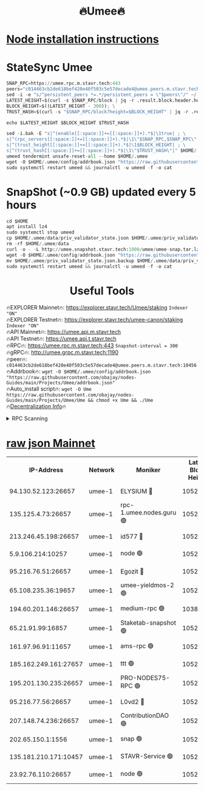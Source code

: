 <h1 align="center"> 🔥Umee🔥</h1>


[Node installation instructions](https://github.com/obajay/nodes-Guides/tree/main/Projects/Umee)
=
# StateSync Umee
```python
SNAP_RPC=https://umee.rpc.m.stavr.tech:443
peers="c014463cb2de618bef420e40f503c5e57decade4@umee.peers.m.stavr.tech:10456"
sed -i -e "s/^persistent_peers *=.*/persistent_peers = \"$peers\"/" ~/.umee/config/config.toml
LATEST_HEIGHT=$(curl -s $SNAP_RPC/block | jq -r .result.block.header.height); \
BLOCK_HEIGHT=$((LATEST_HEIGHT - 300)); \
TRUST_HASH=$(curl -s "$SNAP_RPC/block?height=$BLOCK_HEIGHT" | jq -r .result.block_id.hash)

echo $LATEST_HEIGHT $BLOCK_HEIGHT $TRUST_HASH

sed -i.bak -E "s|^(enable[[:space:]]+=[[:space:]]+).*$|\1true| ; \
s|^(rpc_servers[[:space:]]+=[[:space:]]+).*$|\1\"$SNAP_RPC,$SNAP_RPC\"| ; \
s|^(trust_height[[:space:]]+=[[:space:]]+).*$|\1$BLOCK_HEIGHT| ; \
s|^(trust_hash[[:space:]]+=[[:space:]]+).*$|\1\"$TRUST_HASH\"|" $HOME/.umee/config/config.toml
umeed tendermint unsafe-reset-all --home $HOME/.umee
wget -O $HOME/.umee/config/addrbook.json "https://raw.githubusercontent.com/obajay/nodes-Guides/main/Projects/Umee/addrbook.json"
sudo systemctl restart umeed && journalctl -u umeed -f -o cat
```
# SnapShot (~0.9 GB) updated every 5 hours
```python
cd $HOME
apt install lz4
sudo systemctl stop umeed
cp $HOME/.umee/data/priv_validator_state.json $HOME/.umee/priv_validator_state.json.backup
rm -rf $HOME/.umee/data
curl -o - -L http://umee.snapshot.stavr.tech:1000/umee/umee-snap.tar.lz4 | lz4 -c -d - | tar -x -C $HOME/.umee --strip-components 2
wget -O $HOME/.umee/config/addrbook.json "https://raw.githubusercontent.com/obajay/nodes-Guides/main/Projects/Umee/addrbook.json"
mv $HOME/.umee/priv_validator_state.json.backup $HOME/.umee/data/priv_validator_state.json
sudo systemctl restart umeed && journalctl -u umeed -f -o cat
```
 <h1 align="center"> Useful Tools</h1>

🔥EXPLORER Mainnet🔥:      https://explorer.stavr.tech/Umee/staking             `Indexer "ON"` \
🔥EXPLORER Testnet🔥:        https://explorer.stavr.tech/umee-canon/staking      `Indexer "ON"` \
🔥API Mainnet🔥:                   https://umee.api.m.stavr.tech \
🔥API Testnet🔥:                     https://umee.api.t.stavr.tech \
🔥RPC🔥:                           https://umee.rpc.m.stavr.tech:443                     `Snapshot-interval = 300` \
🔥gRPC🔥:                              http://umee.grpc.m.stavr.tech:1190 \
🔥peer🔥:                     `c014463cb2de618bef420e40f503c5e57decade4@umee.peers.m.stavr.tech:10456` \
🔥Addrbook🔥:    ```wget -O $HOME/.umee/config/addrbook.json "https://raw.githubusercontent.com/obajay/nodes-Guides/main/Projects/Umee/addrbook.json"``` \
🔥Auto_install script🔥: ```wget -O Ume https://raw.githubusercontent.com/obajay/nodes-Guides/main/Projects/Umee/Ume && chmod +x Ume && ./Ume``` \
🔥[Decentralization Info](https://github.com/obajay/StateSync-snapshots/tree/main/Projects/Umee/Decentralization)🔥

<details>
<summary>RPC Scanning</summary>

<h2 align="center"> We scan nodes in real time every 4 hours. And we provide the final result of RPC endpoints.
We cannot influence the operation of these nodes in any way. </h2>


```python
If Voting Power is higher than 0 --> then the Node is a validator of the network and may be subject to attack and be a potential threat to the chain.
```
```python
We marked such validators with a red symbol
```

</details>

[raw json Mainnet](https://rpc-check.umeem.stavr.tech/umeem/rpc-umeem-result.json)
=



<table><tr><th>IP-Address</th><th>Network</th><th>Moniker</th><th>Latest Block Height</th><th>Earliest Block Height</th><th>Catching Up</th><th>Tx Index</th><th>Voting Power</th><th>Scan Time</th></tr><tr><td>94.130.52.123:26657</td><td>umee-1</td><td>ELYSIUM 🔴</td><td>10529644</td><td>3216011</td><td>False</td><td>on</td><td>23093036</td><td>2024-02-10T10:49:12.179036879UTC</td></tr><tr><td>135.125.4.73:26657</td><td>umee-1</td><td>rpc-1.umee.nodes.guru 🟢</td><td>10529644</td><td>5167386</td><td>False</td><td>on</td><td>0</td><td>2024-02-10T10:49:12.422786704UTC</td></tr><tr><td>213.246.45.198:26657</td><td>umee-1</td><td>id577 🔴</td><td>10529631</td><td>7100001</td><td>False</td><td>on</td><td>35104852</td><td>2024-02-10T10:47:57.335095656UTC</td></tr><tr><td>5.9.106.214:10257</td><td>umee-1</td><td>node 🟢</td><td>10529640</td><td>7942001</td><td>False</td><td>on</td><td>0</td><td>2024-02-10T10:48:49.061206272UTC</td></tr><tr><td>95.216.76.51:26657</td><td>umee-1</td><td>Egozit 🔴</td><td>10529644</td><td>8262001</td><td>False</td><td>off</td><td>38498112</td><td>2024-02-10T10:49:11.878092019UTC</td></tr><tr><td>65.108.235.36:19657</td><td>umee-1</td><td>umee-yieldmos-2 🟢</td><td>10529625</td><td>9575548</td><td>False</td><td>on</td><td>0</td><td>2024-02-10T10:47:24.228695111UTC</td></tr><tr><td>194.60.201.146:26657</td><td>umee-1</td><td>medium-rpc 🟢</td><td>10383860</td><td>9984137</td><td>False</td><td>on</td><td>0</td><td>2024-02-10T10:48:03.923777567UTC</td></tr><tr><td>65.21.91.99:16857</td><td>umee-1</td><td>Staketab-snapshot 🟢</td><td>10529636</td><td>9992001</td><td>False</td><td>off</td><td>0</td><td>2024-02-10T10:48:26.896666366UTC</td></tr><tr><td>161.97.96.91:11657</td><td>umee-1</td><td>ams-rpc 🟢</td><td>10529647</td><td>10352001</td><td>False</td><td>on</td><td>0</td><td>2024-02-10T10:49:30.843916686UTC</td></tr><tr><td>185.162.249.161:27657</td><td>umee-1</td><td>ttt 🟢</td><td>10529638</td><td>10381617</td><td>False</td><td>on</td><td>0</td><td>2024-02-10T10:48:39.415790419UTC</td></tr><tr><td>195.201.130.235:26657</td><td>umee-1</td><td>PRO-NODES75-RPC 🟢</td><td>10529639</td><td>10429639</td><td>False</td><td>on</td><td>0</td><td>2024-02-10T10:48:45.867214468UTC</td></tr><tr><td>95.216.77.56:26657</td><td>umee-1</td><td>L0vd2 🔴</td><td>10529647</td><td>10429647</td><td>False</td><td>off</td><td>37617207</td><td>2024-02-10T10:49:30.537406903UTC</td></tr><tr><td>207.148.74.236:26657</td><td>umee-1</td><td>ContributionDAO 🟢</td><td>10529645</td><td>10484838</td><td>False</td><td>off</td><td>0</td><td>2024-02-10T10:49:19.542001603UTC</td></tr><tr><td>202.65.150.1:1556</td><td>umee-1</td><td>snap 🟢</td><td>10524081</td><td>10522977</td><td>False</td><td>on</td><td>0</td><td>2024-02-10T10:48:46.780746599UTC</td></tr><tr><td>135.181.210.171:10457</td><td>umee-1</td><td>STAVR-Service 🟢</td><td>10529645</td><td>10526001</td><td>False</td><td>on</td><td>0</td><td>2024-02-10T10:49:19.894184440UTC</td></tr><tr><td>23.92.76.110:26657</td><td>umee-1</td><td>node 🟢</td><td>10529650</td><td>10526001</td><td>False</td><td>on</td><td>0</td><td>2024-02-10T10:49:50.144735746UTC</td></tr></table>
